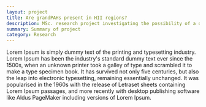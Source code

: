 ```yaml
---
layout: project
title: Are grandPAHs present in HII regions?
description: MSc. research project investigating the possibility of a dominant set of PAHs in interstellar objects, using a novel statistical analysis of spectral fitting results.
summary: Summary of project
category: Research
---
```


Lorem Ipsum is simply dummy text of the printing and typesetting industry. Lorem Ipsum has been the industry's standard dummy text ever since the 1500s, when an unknown printer took a galley of type and scrambled it to make a type specimen book. It has survived not only five centuries, but also the leap into electronic typesetting, remaining essentially unchanged. It was popularised in the 1960s with the release of Letraset sheets containing Lorem Ipsum passages, and more recently with desktop publishing software like Aldus PageMaker including versions of Lorem Ipsum.
